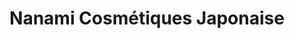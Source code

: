 ---
title: "Nanami Cosmétiques Japonaise"
url: /montreal/nanami-cosmetiques-japonaise/
shop: beauty
---